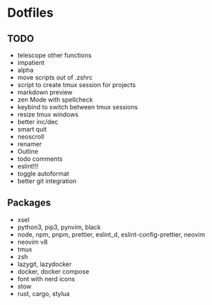# Dotfiles

## TODO

- telescope other functions
- impatient
- alpha
- move scripts out of .zshrc
- script to create tmux session for projects
- markdown preview
- zen Mode with spellcheck
- keybind to switch between tmux sessions
- resize tmux windows
- better inc/dec
- smart quit
- neoscroll
- renamer
- Outline
- todo comments
- eslint!!!
- toggle autoformat
- better git integration

## Packages

- xsel
- python3, pip3, pynvim, black
- node, npm, pnpm, prettier, eslint_d, eslint-config-prettier, neovim
- neovim v8
- tmux
- zsh
- lazygit, lazydocker
- docker, docker compose
- font with nerd icons
- stow
- rust, cargo, stylua

